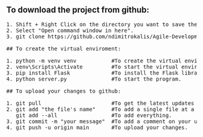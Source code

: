 ## To download the project from github:
<pre>
1. Shift + Right Click on the directory you want to save the project.
2. Select "Open command window in here".
3. git clone https://github.com/ndimitrokalis/Agile-Development-Assignment.git

## To create the virtual enviroment:

1. python -m venv venv           #To create the virtual enviroment.
2. venv\Scripts\Activate         #To start the virtual enviroment.
3. pip install Flask             #To install the Flask library.
4. python server.py              #To start the program.

## To upload your changes to github:

1. git pull                      #To get the latest updates of the project.
2. git add "the file's name"     #To add a single file at a time.
   git add --all                 #To add everything.
3. git commit -m "your message"  #To add a comment on your update.
4. git push -u origin main       #To upload your changes.
</pre>
